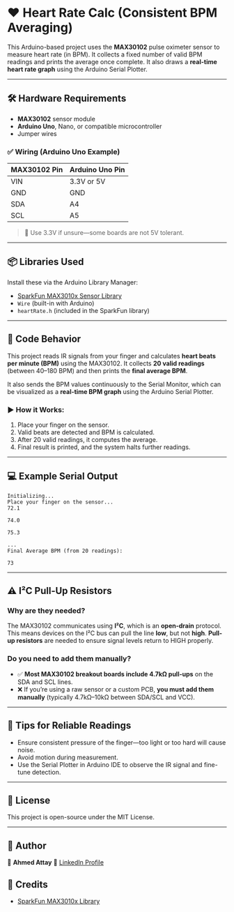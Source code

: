 # ❤️  Heart Rate Calc (Consistent BPM Averaging)

This Arduino-based project uses the **MAX30102** pulse oximeter sensor to measure heart rate (in BPM). It collects a fixed number of valid BPM readings and prints the average once complete. It also draws a **real-time heart rate graph** using the Arduino Serial Plotter.

---

## 🛠 Hardware Requirements

* **MAX30102** sensor module
* **Arduino Uno**, Nano, or compatible microcontroller
* Jumper wires

### ✅ Wiring (Arduino Uno Example)

| MAX30102 Pin | Arduino Uno Pin |
| ------------ | --------------- |
| VIN          | 3.3V or 5V      |
| GND          | GND             |
| SDA          | A4              |
| SCL          | A5              |

> 🔎 Use 3.3V if unsure—some boards are not 5V tolerant.

---

## 📦 Libraries Used

Install these via the Arduino Library Manager:

* [SparkFun MAX3010x Sensor Library](https://github.com/sparkfun/SparkFun_MAX3010x_Sensor_Library)
* `Wire` (built-in with Arduino)
* `heartRate.h` (included in the SparkFun library)

---

## 🚀 Code Behavior

This project reads IR signals from your finger and calculates **heart beats per minute (BPM)** using the MAX30102. It collects **20 valid readings** (between 40–180 BPM) and then prints the **final average BPM**.

It also sends the BPM values continuously to the Serial Monitor, which can be visualized as a **real-time BPM graph** using the Arduino Serial Plotter.

### ▶️ How it Works:

1. Place your finger on the sensor.
2. Valid beats are detected and BPM is calculated.
3. After 20 valid readings, it computes the average.
4. Final result is printed, and the system halts further readings.

---

## 💻 Example Serial Output

```
Initializing...
Place your finger on the sensor...
72.1

74.0

75.3

...
Final Average BPM (from 20 readings):

73
```

---

## ⚠️ I²C Pull-Up Resistors

### Why are they needed?

The MAX30102 communicates using **I²C**, which is an **open-drain** protocol. This means devices on the I²C bus can pull the line **low**, but not **high**. **Pull-up resistors** are needed to ensure signal levels return to HIGH properly.

### Do you need to add them manually?

* ✅ **Most MAX30102 breakout boards include 4.7kΩ pull-ups** on the SDA and SCL lines.
* ❌ If you’re using a raw sensor or a custom PCB, **you must add them manually** (typically 4.7kΩ–10kΩ between SDA/SCL and VCC).

---

## 🧠 Tips for Reliable Readings

* Ensure consistent pressure of the finger—too light or too hard will cause noise.
* Avoid motion during measurement.
* Use the Serial Plotter in Arduino IDE to observe the IR signal and fine-tune detection.

---

## 📄 License

This project is open-source under the MIT License.

---

## 👤 Author

📌 **Ahmed Attay**
🔗 [LinkedIn Profile](https://www.linkedin.com/in/ahmed-attay-173888252/)

## 🙌 Credits

* [SparkFun MAX3010x Library](https://github.com/sparkfun/SparkFun_MAX3010x_Sensor_Library)
